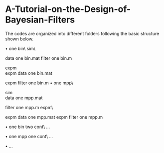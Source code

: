 # A-Tutorial-on-the-Design-of-Bayesian-Filters

The codes are organized into different folders following the basic structure shown below.

• one bin\ sim\

data one bin.mat filter one bin.m

expm\
expm data one bin.mat

expm filter one bin.m • one mpp\

sim\
data one mpp.mat

filter one mpp.m expm\

expm data one mpp.mat expm filter one mpp.m

• one bin two cont\ ...

• one mpp one cont\ ...

• ...
